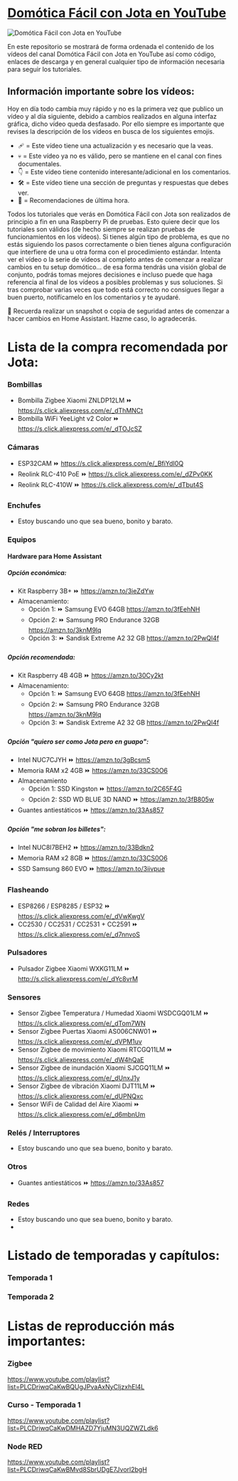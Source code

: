[Domótica Fácil con Jota en YouTube][1]
=======================================
![Domótica Fácil con Jota en YouTube](https://github.com/domoticafacilconjota/capitulos/blob/master/src/img/header_s1.png)

En este repositorio se mostrará de forma ordenada el contenido de los vídeos del canal Domótica Fácil con Jota en YouTube así como código, enlaces de descarga y en general cualquier tipo de información necesaria para seguir los tutoriales.

## Información importante sobre los vídeos:
Hoy en día todo cambia muy rápido y no es la primera vez que publico un vídeo y al día siguiente, debido a cambios realizados en alguna interfaz gráfica, dicho vídeo queda desfasado. Por ello siempre es importante que revises la descripción de los vídeos en busca de los siguientes emojis.

 - 🩹 = Este vídeo tiene una actualización y es necesario que la veas.
 - 💀 = Este vídeo ya no es válido, pero se mantiene en el canal con fines documentales.
 - 👇 = Este vídeo tiene contenido interesante/adicional en los comentarios.
 - 🛠 = Este vídeo tiene una sección de preguntas y respuestas que debes ver.
 - 🔔 = Recomendaciones de última hora. 

Todos los tutoriales que verás en Domótica Fácil con Jota son realizados de principio a fin en una Raspberry Pi de pruebas. Esto quiere decir que los tutoriales son válidos (de hecho siempre se realizan pruebas de funcionamientos en los vídeos). Si tienes algún tipo de problema, es que no estás siguiendo los pasos correctamente o bien tienes alguna configuración que interfiere de una u otra forma con el procedimiento estándar. Intenta ver el vídeo o la serie de vídeos al completo antes de comenzar a realizar cambios en tu setup domótico... de esa forma tendrás una visión global de conjunto, podrás tomas mejores decisiones e incluso puede que haga referencia al final de los vídeos a posibles problemas y sus soluciones. Si tras comprobar varias veces que todo está correcto no consigues llegar a buen puerto, notifícamelo en los comentarios y te ayudaré.

🛂 Recuerda realizar un snapshot o copia de seguridad antes de comenzar a hacer cambios en Home Assistant. Hazme caso, lo agradecerás.

Lista de la compra recomendada por Jota:
==================================

### Bombillas
- Bombilla Zigbee Xiaomi ZNLDP12LM ⏩️ https://s.click.aliexpress.com/e/_dThMNCt
- Bombilla WiFi YeeLight v2 Color ⏩️ https://s.click.aliexpress.com/e/_dTOJcSZ

### Cámaras
- ESP32CAM ⏩️ https://s.click.aliexpress.com/e/_BfiYdI0Q
- Reolink RLC-410 PoE ⏩️ https://s.click.aliexpress.com/e/_dZPv0KK
- Reolink RLC-410W ⏩️ https://s.click.aliexpress.com/e/_dTbut4S

### Enchufes
- Estoy buscando uno que sea bueno, bonito y barato.

### Equipos
#### Hardware para Home Assistant
##### Opción económica:
- Kit Raspberry 3B+ ⏩️ https://amzn.to/3ieZdYw
- Almacenamiento:
	- Opción 1: ⏩️ Samsung EVO 64GB https://amzn.to/3fEehNH
	- Opción 2: ⏩️ Samsung PRO Endurance 32GB https://amzn.to/3knM9lq
	- Opción 3: ⏩️ Sandisk Extreme A2 32 GB https://amzn.to/2PwQl4f
##### Opción *recomendada*:
- Kit Raspberry 4B 4GB ⏩️ https://amzn.to/30Cy2kt
- Almacenamiento:
	- Opción 1: ⏩️ Samsung EVO 64GB https://amzn.to/3fEehNH
	- Opción 2: ⏩️ Samsung PRO Endurance 32GB https://amzn.to/3knM9lq
	- Opción 3: ⏩️ Sandisk Extreme A2 32 GB https://amzn.to/2PwQl4f
##### Opción "quiero ser como Jota pero en guapo":
- Intel NUC7CJYH ⏩️ https://amzn.to/3gBcsm5
- Memoria RAM x2 4GB ⏩️ https://amzn.to/33CS0O6
- Almacenamiento
	- Opción 1: SSD Kingston ⏩ https://amzn.to/2C65F4G
	- Opción 2: SSD WD BLUE 3D NAND ⏩️ https://amzn.to/3fB805w
- Guantes antiestáticos ⏩️ https://amzn.to/33As857
##### Opción "me sobran los billetes":
- Intel NUC8I7BEH2 ⏩️ https://amzn.to/33Bdkn2
- Memoria RAM x2 8GB ⏩️ https://amzn.to/33CS0O6
- SSD Samsung 860 EVO ⏩ https://amzn.to/3iivpue

### Flasheando
- ESP8266 / ESP8285 / ESP32 ⏩️ https://s.click.aliexpress.com/e/_dVwKwgV
- CC2530 / CC2531 / CC2531 + CC2591 ⏩️ https://s.click.aliexpress.com/e/_d7nnvoS

### Pulsadores
- Pulsador Zigbee Xiaomi WXKG11LM ⏩️ http://s.click.aliexpress.com/e/_dYc8vrM

### Sensores
- Sensor Zigbee Temperatura / Humedad Xiaomi WSDCGQ01LM ⏩️ https://s.click.aliexpress.com/e/_dTom7WN
- Sensor Zigbee Puertas Xiaomi AS006CNW01 ⏩️ https://s.click.aliexpress.com/e/_dVPM1uv
- Sensor Zigbee de movimiento Xiaomi RTCGQ11LM ⏩️ https://s.click.aliexpress.com/e/_dW4hQaE
- Sensor Zigbee de inundación Xiaomi SJCGQ11LM ⏩️ https://s.click.aliexpress.com/e/_dUnxJ1y
- Sensor Zigbee de vibración Xiaomi DJT11LM ⏩️ https://s.click.aliexpress.com/e/_dUPNQxc
- Sensor WiFi de Calidad del Aire Xiaomi ⏩️ https://s.click.aliexpress.com/e/_d6mbnUm

### Relés / Interruptores
- Estoy buscando uno que sea bueno, bonito y barato.

### Otros
- Guantes antiestáticos ⏩️ https://amzn.to/33As857

### Redes
- Estoy buscando uno que sea bueno, bonito y barato.
- 
Listado de temporadas y capítulos:
==================================

### Temporada 1
### Temporada 2

Listas de reproducción más importantes:
=======================================

### Zigbee
https://www.youtube.com/playlist?list=PLCDriwqCaKwBQUgJPvaAxNyCIjzxhEl4L
### Curso - Temporada 1
https://www.youtube.com/playlist?list=PLCDriwqCaKwDMHAZD7YjuMN3UQZWZLdk6
### Node RED
https://www.youtube.com/playlist?list=PLCDriwqCaKwBMvd8SbrUDgE7Jvorl2bgH

  [1]: https://www.youtube.com/domoticafacilconjota